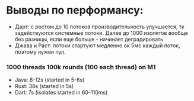 # Выводы по перформансу:
* Дарт: с ростом до 10 потоков производительность улучшается, тк задействуются системные потоки. 
Далее до 1000 изолятов вообще без разницы, если еще больше - начинает деградировать
* Джава и Раст: потоки стартуют медленно ок 5мс каждый поток, поэтому нужен пул.


### 1000 threads 100k rounds (100 each thread) on M1
* Java: 8-12s (started in 5-6s)
* Rust: 38s (started in 5s)
* Dart: 7s (isolates started in 60-110ms)